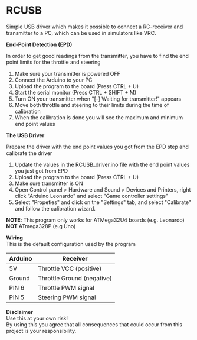 # RCUSB

Simple USB driver which makes it possible to connect a RC-receiver and transmitter to a PC, which can be used in simulators like VRC.

**End-Point Detection (EPD)**

In order to get good readings from the transmitter, you have to find the end point limits for the throttle and steering 
1. Make sure your transmitter is powered OFF
2. Connect the Arduino to your PC 
3. Upload the program to the board (Press CTRL + U)
4. Start the serial monitor (Press CTRL + SHIFT + M)
5. Turn ON your transmitter when "[-] Waiting for transmitter!" appears
6. Move both throttle and steering to their limits during the time of calibration
7. When the calibration is done you will see the maximum and minimum end point values

**The USB Driver**

Prepare the driver with the end point values you got from the EPD step and calibrate the driver
1. Update the values in the RCUSB_driver.ino file with the end point values you just got from EPD
2. Upload the program to the board (Press CTRL + U)
3. Make sure transmitter is ON
4. Open Control panel > Hardware and Sound > Devices and Printers, right click "Arduino Leonardo" and select "Game controller settings"
5. Select "Propeties" and click on the "Settings" tab, and select "Calibrate" and follow the calibration wizard.




**NOTE**: This program only works for ATMega32U4 boards (e.g. Leonardo) **NOT** ATmega328P (e.g Uno)


**Wiring**  
This is the default configuration used by the program


| Arduino | Receiver |
| --- | --- |
| 5V | Throttle VCC (positive) |
| Ground | Throttle Ground (negative) |  
| PIN 6 | Throttle PWM signal |  
| PIN 5 | Steering PWM signal |


**Disclaimer**  
Use this at your own risk!  
By using this you agree that all consequences that could occur from this project is your responsibility.
